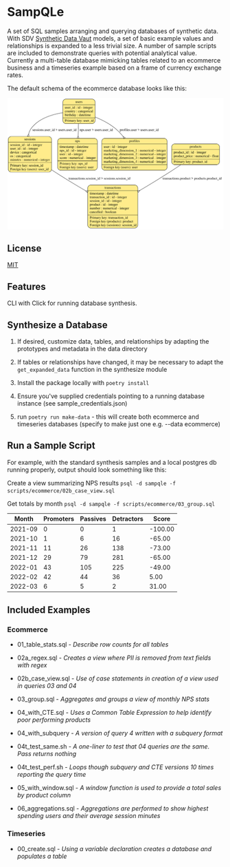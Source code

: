 # SampQLe

A set of SQL samples arranging and querying databases of synthetic data. With SDV [Synthetic Data Vaut](https://sdv.dev) models, a set of basic example values and relationships is expanded to a less trivial size. A number of sample scripts are included to demonstrate queries with potential analytical value. Currently a multi-table database mimicking tables related to an ecommerce business and a timeseries example based on a frame of currency exchange rates.

The default schema of the ecommerce database looks like this:

![Default Schema](default_schema.svg)

## License

[MIT](https://choosealicense.com/licenses/mit/)

## Features

CLI with Click for running database synthesis.

## Synthesize a Database

1. If desired, customize data, tables, and relationships by adapting the prototypes and metadata in the data directory

2. If tables or relationships have changed, it may be necessary to adapt the `get_expanded_data` function in the synthesize module

3. Install the package locally with `poetry install`

4. Ensure you've supplied credentials pointing to a running database instance (see sample_credentials.json)

5. run `poetry run make-data` - this will create both ecommerce and timeseries databases (specify to make just one e.g. --data ecommerce)

## Run a Sample Script

For example, with the standard synthesis samples and a local postgres db running properly, output should look something like this:

Create a view summarizing NPS results `psql -d sampqle -f scripts/ecommerce/02b_case_view.sql`

Get totals by month `psql -d sampqle -f scripts/ecommerce/03_group.sql`

 |  Month  | Promoters | Passives | Detractors |  Score  |
 |---------|-----------|-----------|------------|---------|
 |2021-09 |         0 |         0 |          1 | -100.00|
 |2021-10 |         1 |         6 |         16 |  -65.00|
 |2021-11 |        11 |        26 |        138 |  -73.00|
 |2021-12 |        29 |        79 |        281 |  -65.00|
 |2022-01 |        43 |       105 |        225 |  -49.00|
 |2022-02 |        42 |        44 |         36 |    5.00|
 |2022-03 |         6 |         5 |          2 |   31.00|

## Included Examples

### Ecommerce

+ 01_table_stats.sql - *Describe row counts for all tables*

+ 02a_regex.sql - *Creates a view where PII is removed from text fields with regex*

+ 02b_case_view.sql - *Use of case statements in creation of a view used in queries 03 and 04*

+ 03_group.sql - *Aggregates and groups a view of monthly NPS stats*

+ 04_with_CTE.sql - *Uses a Common Table Expression to help identify poor performing products*

+ 04_with_subquery - *A version of query 4 written with a subquery format*

+ 04t_test_same.sh - *A one-liner to test that 04 queries are the same. Pass returns nothing*

+ 04t_test_perf.sh - *Loops though subquery and CTE versions 10 times reporting the query time*

+ 05_with_window.sql - *A window function is used to provide a total sales by product column*

+ 06_aggregations.sql - *Aggregations are performed to show highest spending users and their average session minutes*

### Timeseries

+ 00_create.sql - *Using a variable declaration creates a database and populates a table*

